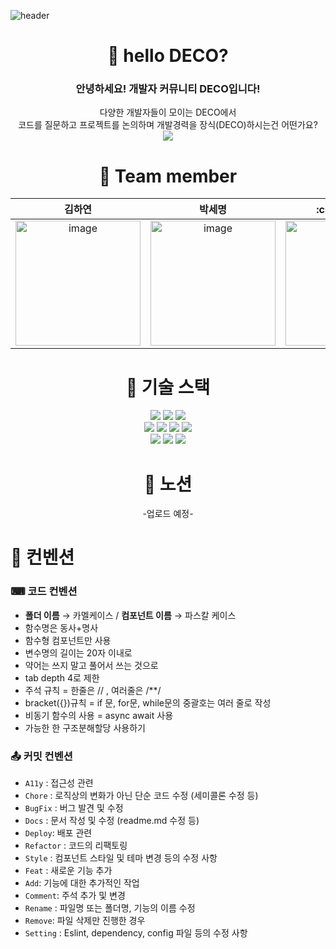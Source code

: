 ![header](https://capsule-render.vercel.app/api?type=Waving&color=4263eb&height=300&section=header&text=DECO&fontSize=90&fontAlignY=40&fontColor=edf2ff&desc=Developer%20Community&descSize=30&descAlignY=60)

<div align="center">

# :wave: hello DECO?
### 안녕하세요! 개발자 커뮤니티 DECO입니다!
<div>
다양한 개발자들이 모이는 DECO에서
</div>

<div>
 코드를 질문하고 프로젝트를 논의하며 개발경력을 장식(DECO)하시는건 어떤가요?
</div>
 <img src="![02_main](https://user-images.githubusercontent.com/107671084/224224131-f6f0e99c-0c00-4a09-abfb-8c091abe7d0c.jpg)
" />


# :sparkling_heart: Team member
<table>
<thead>
<tr>
<th>김하연</th>
<th>박세명</th>
<th>:crown:이동경</th>
<th>이예솔</th>
<th>홍자영</th>
</tr>
</thead>
<tbody>
<tr>
<td align="center"><img width="200" height="200" src="https://cdn.discordapp.com/attachments/1045522121016758313/1083005630668865566/2023-03-08_9.37.39.png" alt="image"><div><strong></strong></div></td>
<td align="center"><img width="200" height="200" src="https://cdn.discordapp.com/attachments/1045522121016758313/1083005205148336168/b6ecb352eab04852.png" alt="image"><div><strong></strong></div></td>
<td align="center"><img width="200" height="200" src="https://cdn.discordapp.com/attachments/1045522121016758313/1083575310630539304/jeneralRam.jpg" alt="image"><div><strong></strong></div></td>
<td align="center"><img width="200" height="200" src="https://cdn.discordapp.com/attachments/1045522121016758313/1083004811588403281/image.png" alt="image"><div><strong></strong></div></td>
<td align="center"><img width="200" height="200" src="https://cdn.discordapp.com/attachments/1045522121016758313/1083005559978070126/AREmoji_20230308_190408.jpg" alt="image"><div><strong></strong></div></td>


</tr>
</tbody>
</table>
 
 # 🔧 기술 스택
<div>
<img src="https://img.shields.io/badge/HTML5-E34F26?style=flat-square&logo=HTML5&logoColor=black"/>
<img src="https://img.shields.io/badge/JavaScript-F7DF1E?style=flat-square&logo=JavaScript&logoColor=black"/>
<img src="https://img.shields.io/badge/CSS Modules-000000?style=flat-square&logo=CSS Modules&logoColor=white"/>

</div>

<div>
<img src="https://img.shields.io/badge/React-61DAFB?style=flat-square&logo=React&logoColor=black"/>
<img src="https://img.shields.io/badge/React Router-CA4245?style=flat-square&logo=React Router&logoColor=white"/>
<img src="https://img.shields.io/badge/Axios-5A29E4?style=flat-square&logo=Axios&logoColor=white"/>
<img src="https://img.shields.io/badge/recoil-228be6?style=flat-square&logo=recoil&logoColor=white"/>
</div>
<img src="https://img.shields.io/badge/Firebase-FFCA28?style=flat-square&logo=Firebase&logoColor=black"/>
<img src="https://img.shields.io/badge/Vite-646CFF?style=flat-square&logo=Vite&logoColor=white"/>
<img src="https://img.shields.io/badge/Visual Studio Code-007ACC?style=flat-square&logo=Visual Studio Code&logoColor=white"/>
<div>

</div>

# 📓 노션

-업로드 예정-


</div>

# 📌 컨벤션
### ⌨ 코드 컨벤션
-  **폴더 이름** → 카멜케이스 / **컴포넌트 이름** → 파스칼 케이스
- 함수명은 동사+명사
- 함수형 컴포넌트만 사용
- 변수명의 길이는 20자 이내로
- 약어는 쓰지 말고 풀어서 쓰는 것으로
- tab depth 4로 제한
- 주석 규칙 = 한줄은 // , 여러줄은 /**/
- bracket({})규칙 = if 문, for문, while문의 중괄호는 여러 줄로 작성
- 비동기 함수의 사용 = async await 사용
- 가능한 한 구조분해할당 사용하기

### 📤 커밋 컨벤션

 
 - `A11y` : 접근성 관련
- `Chore` : 로직상의 변화가 아닌 단순 코드 수정 (세미콜론 수정 등)
- `BugFix` : 버그 발견 및 수정
- `Docs` : 문서 작성 및 수정 (readme.md 수정 등)
- `Deploy`: 배포 관련
- `Refactor` : 코드의 리팩토링
- `Style` : 컴포넌트 스타일 및 테마 변경 등의 수정 사항
- `Feat` : 새로운 기능 추가
- `Add`:  기능에 대한 추가적인 작업
- `Comment`: 주석 추가 및 변경
- `Rename` : 파일명 또는 폴더명, 기능의 이름 수정
- `Remove`:  파일 삭제만 진행한 경우
- `Setting` : Eslint, dependency, config 파일 등의 수정 사항

